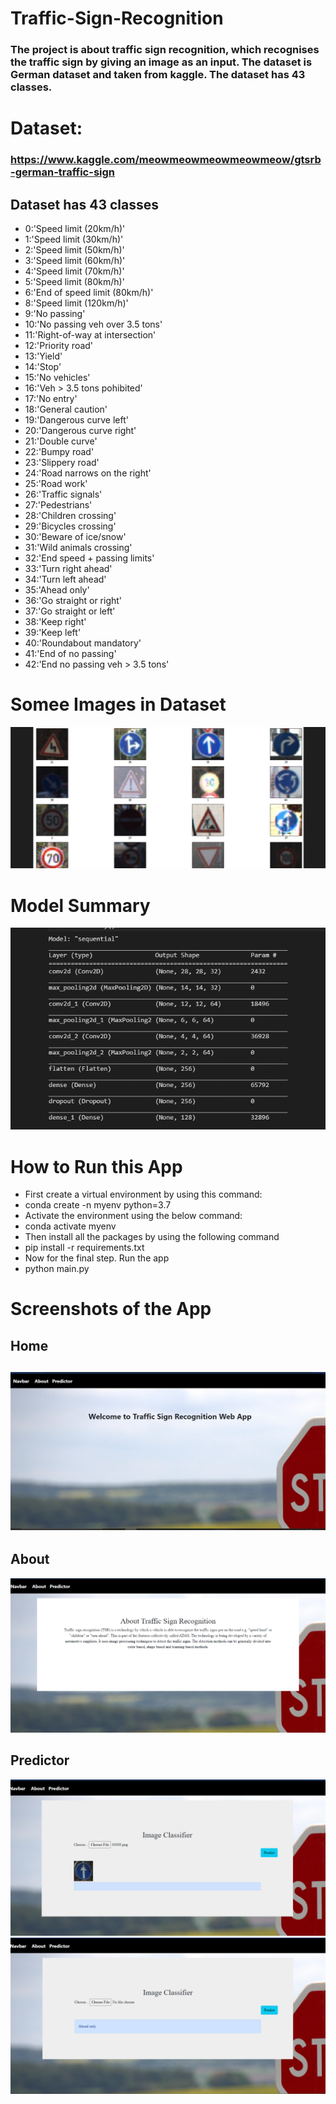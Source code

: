 # Traffic-Sign-Recognition
<h3>The project is about traffic sign recognition, which recognises the traffic sign by giving an image as an input. The dataset is German dataset and taken from kaggle. The dataset has 43 classes.</h3>

# Dataset: <h3> https://www.kaggle.com/meowmeowmeowmeowmeow/gtsrb-german-traffic-sign </h3>
<h2>Dataset has 43 classes</h2> 
           <ul>
             <li> 0:'Speed limit (20km/h)' </li>
             <li> 1:'Speed limit (30km/h)'</li>
             <li> 2:'Speed limit (50km/h)'</li>
             <li> 3:'Speed limit (60km/h)'</li>
             <li> 4:'Speed limit (70km/h)'</li>
             <li> 5:'Speed limit (80km/h)'</li>
             <li> 6:'End of speed limit (80km/h)'</li> 
             <li> 8:'Speed limit (120km/h)'</li>
             <li> 9:'No passing'</li>
             <li> 10:'No passing veh over 3.5 tons'</li>
             <li> 11:'Right-of-way at intersection'</li>
             <li> 12:'Priority road'</li> 
             <li> 13:'Yield'</li>
             <li> 14:'Stop'</li>
             <li> 15:'No vehicles'</li>
             <li> 16:'Veh > 3.5 tons pohibited'</li> 
             <li> 17:'No entry'</li>
             <li> 18:'General caution'</li>
             <li> 19:'Dangerous curve left'</li>
             <li> 20:'Dangerous curve right'</li> 
             <li> 21:'Double curve'</li>
             <li> 22:'Bumpy road'</li>
             <li> 23:'Slippery road'</li>
             <li> 24:'Road narrows on the right'</li> 
             <li> 25:'Road work'</li>
             <li> 26:'Traffic signals'</li> 
             <li> 27:'Pedestrians'</li>
             <li> 28:'Children crossing'</li>
             <li> 29:'Bicycles crossing'</li>
             <li> 30:'Beware of ice/snow'</li>
             <li> 31:'Wild animals crossing'</li> 
             <li> 32:'End speed + passing limits'</li> 
             <li> 33:'Turn right ahead'</li>
             <li> 34:'Turn left ahead'</li> 
             <li> 35:'Ahead only'</li>
             <li> 36:'Go straight or right'</li>
             <li> 37:'Go straight or left'</li> 
             <li> 38:'Keep right'</li>
             <li> 39:'Keep left'</li>
             <li> 40:'Roundabout mandatory'</li>
             <li> 41:'End of no passing'</li>
             <li> 42:'End no passing veh > 3.5 tons' </li>
  </ul>
<h1> Somee Images in Dataset </h1>
<img src="https://github.com/gaurav8668/Deep--Learning-Projects/blob/main/Traffic-Sign-Recognition/ss1.png">
<h1> Model Summary </h1>
<img src="https://github.com/gaurav8668/Deep--Learning-Projects/blob/main/Traffic-Sign-Recognition/ss2.png">
<h1> How to Run this App</h1>
<ul>
  <li> First create a virtual environment by using this command:</li>
  <li> conda create -n myenv python=3.7</li>
  <li> Activate the environment using the below command:</li>
  <li> conda activate myenv</li>
  <li> Then install all the packages by using the following command</li>
  <li> pip install -r requirements.txt</li></li>
  <li> Now for the final step. Run the app</li>
  <li> python main.py</li>
</ul>

<h1> Screenshots of the App </h1>
 <h2> Home <h2>
   <img src="https://github.com/gaurav8668/Deep--Learning-Projects/blob/main/Traffic-Sign-Recognition/ss3.png">
 <h2> About </h2>
   <img src="https://github.com/gaurav8668/Deep--Learning-Projects/blob/main/Traffic-Sign-Recognition/ss4.png">
 <h2> Predictor </h2>
  <img src="https://github.com/gaurav8668/Deep--Learning-Projects/blob/main/Traffic-Sign-Recognition/ss5.png">
  <img src="https://github.com/gaurav8668/Deep--Learning-Projects/blob/main/Traffic-Sign-Recognition/ss6.png">
